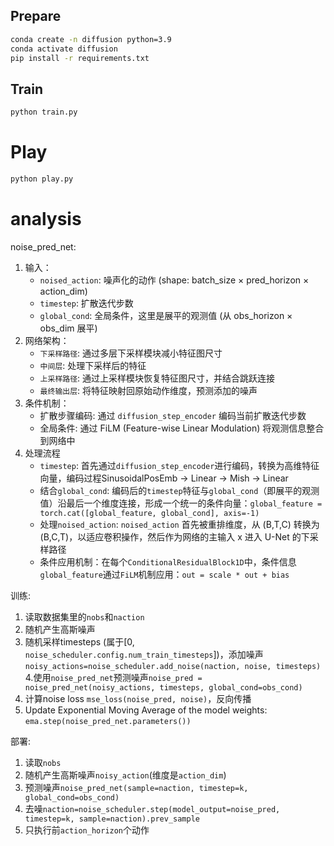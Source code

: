 ## Prepare
```bash
conda create -n diffusion python=3.9
conda activate diffusion
pip install -r requirements.txt
```

## Train
```bash
python train.py
```

# Play
```bash
python play.py
```

# analysis
noise_pred_net:
1. 输入：
    * `noised_action`: 噪声化的动作 (shape: batch_size × pred_horizon × action_dim)
    * `timestep`: 扩散迭代步数
    * `global_cond`: 全局条件，这里是展平的观测值 (从 obs_horizon × obs_dim 展平)
2. 网络架构：
    * `下采样路径`: 通过多层下采样模块减小特征图尺寸
    * `中间层`: 处理下采样后的特征
    * `上采样路径`: 通过上采样模块恢复特征图尺寸，并结合跳跃连接
    * `最终输出层`: 将特征映射回原始动作维度，预测添加的噪声
3. 条件机制：
    * 扩散步骤编码: 通过 `diffusion_step_encoder` 编码当前扩散迭代步数
    * 全局条件: 通过 FiLM (Feature-wise Linear Modulation) 将观测信息整合到网络中
4. 处理流程
    * `timestep`: 首先通过`diffusion_step_encoder`进行编码，转换为高维特征向量，编码过程SinusoidalPosEmb → Linear → Mish → Linear
    * 结合`global_cond`: 编码后的`timestep`特征与`global_cond`（即展平的观测值）沿最后一个维度连接，形成一个统一的条件向量：`global_feature = torch.cat([global_feature, global_cond], axis=-1)`
    * 处理`noised_action`: `noised_action` 首先被重排维度，从 (B,T,C) 转换为 (B,C,T)，以适应卷积操作，然后作为网络的主输入 x 进入 U-Net 的下采样路径
    * 条件应用机制：在每个`ConditionalResidualBlock1D`中，条件信息`global_feature`通过`FiLM`机制应用：`out = scale * out + bias`

训练:
1. 读取数据集里的`nobs`和`naction`
2. 随机产生高斯噪声
3. 随机采样timesteps (属于[0, `noise_scheduler.config.num_train_timesteps`])，添加噪声`noisy_actions=noise_scheduler.add_noise(naction, noise, timesteps)`
4.使用`noise_pred_net`预测噪声`noise_pred = noise_pred_net(noisy_actions, timesteps, global_cond=obs_cond)`
5. 计算noise loss `mse_loss(noise_pred, noise)`，反向传播
6. Update Exponential Moving Average of the model weights: `ema.step(noise_pred_net.parameters())`

部署:
1. 读取`nobs`
2. 随机产生高斯噪声`noisy_action`(维度是`action_dim`)
3. 预测噪声`noise_pred_net(sample=naction, timestep=k, global_cond=obs_cond)`
4. 去噪`naction=noise_scheduler.step(model_output=noise_pred, timestep=k, sample=naction).prev_sample`
5. 只执行前`action_horizon`个动作

